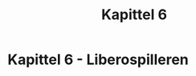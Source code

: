 ﻿---
title: Kapittel 6
parent: Offisielle spilleregler for volleyball
nav_order: 26
---
 
# Kapittel 6 - Liberospilleren
